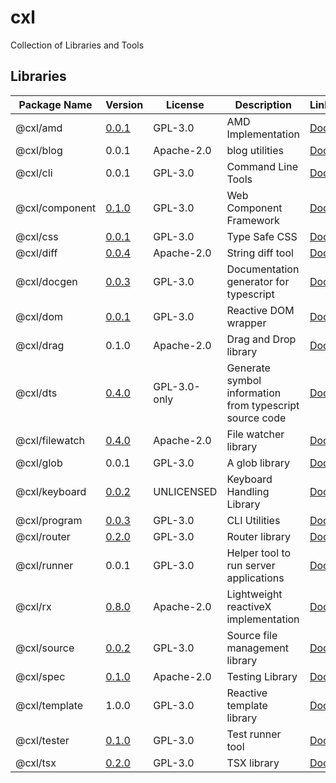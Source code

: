# cxl

Collection of Libraries and Tools

## Libraries

| Package Name   | Version | License | Description                          | Links                                          |
| -------------- | ------- | ------- | ------------------------------------ | ---------------------------------------------- |
| @cxl/amd             | [0.0.1](https://npmjs.com/package/@cxl/amd/v/0.0.1) | GPL-3.0    | AMD Implementation | [Docs](https://cxlio.github.io/cxl/amd/0.0.1) |
| @cxl/blog            | 0.0.1 | Apache-2.0 | blog utilities | [Docs](https://cxlio.github.io/cxl/blog/0.0.1) |
| @cxl/cli             | 0.0.1 | GPL-3.0    | Command Line Tools | [Docs](https://cxlio.github.io/cxl/cli/0.0.1) |
| @cxl/component       | [0.1.0](https://npmjs.com/package/@cxl/component/v/0.1.0) | GPL-3.0    | Web Component Framework | [Docs](https://cxlio.github.io/cxl/component/0.2.0) |
| @cxl/css             | [0.0.1](https://npmjs.com/package/@cxl/css/v/0.0.1) | GPL-3.0    | Type Safe CSS | [Docs](https://cxlio.github.io/cxl/css/0.0.2) |
| @cxl/diff            | [0.0.4](https://npmjs.com/package/@cxl/diff/v/0.0.4) | Apache-2.0 | String diff tool | [Docs](https://cxlio.github.io/cxl/diff/0.0.5) |
| @cxl/docgen          | [0.0.3](https://npmjs.com/package/@cxl/docgen/v/0.0.3) | GPL-3.0    | Documentation generator for typescript | [Docs](https://cxlio.github.io/cxl/docgen/0.0.3) |
| @cxl/dom             | [0.0.1](https://npmjs.com/package/@cxl/dom/v/0.0.1) | GPL-3.0    | Reactive DOM wrapper | [Docs](https://cxlio.github.io/cxl/dom/0.0.2) |
| @cxl/drag            | 0.1.0 | Apache-2.0 | Drag and Drop library | [Docs](https://cxlio.github.io/cxl/drag/0.1.0) |
| @cxl/dts             | [0.4.0](https://npmjs.com/package/@cxl/dts/v/0.4.0) | GPL-3.0-only | Generate symbol information from typescript source code | [Docs](https://cxlio.github.io/cxl/dts/0.4.0) |
| @cxl/filewatch       | [0.4.0](https://npmjs.com/package/@cxl/filewatch/v/0.4.0) | Apache-2.0 | File watcher library | [Docs](https://cxlio.github.io/cxl/filewatch/0.5.0) |
| @cxl/glob            | 0.0.1 | GPL-3.0    | A glob library | [Docs](https://cxlio.github.io/cxl/glob/0.0.1) |
| @cxl/keyboard        | [0.0.2](https://npmjs.com/package/@cxl/keyboard/v/0.0.2) | UNLICENSED | Keyboard Handling Library | [Docs](https://cxlio.github.io/cxl/keyboard/0.1.0) |
| @cxl/program         | [0.0.3](https://npmjs.com/package/@cxl/program/v/0.0.3) | GPL-3.0    | CLI Utilities | [Docs](https://cxlio.github.io/cxl/program/0.0.3) |
| @cxl/router          | [0.2.0](https://npmjs.com/package/@cxl/router/v/0.2.0) | GPL-3.0    | Router library | [Docs](https://cxlio.github.io/cxl/router/0.3.0) |
| @cxl/runner          | 0.0.1 | GPL-3.0    | Helper tool to run server applications | [Docs](https://cxlio.github.io/cxl/runner/0.0.1) |
| @cxl/rx              | [0.8.0](https://npmjs.com/package/@cxl/rx/v/0.8.0) | Apache-2.0 | Lightweight reactiveX implementation | [Docs](https://cxlio.github.io/cxl/rx/0.8.0) |
| @cxl/source          | [0.0.2](https://npmjs.com/package/@cxl/source/v/0.0.2) | GPL-3.0    | Source file management library | [Docs](https://cxlio.github.io/cxl/source/0.0.2) |
| @cxl/spec            | [0.1.0](https://npmjs.com/package/@cxl/spec/v/0.1.0) | Apache-2.0 | Testing Library | [Docs](https://cxlio.github.io/cxl/spec/0.2.0) |
| @cxl/template        | 1.0.0 | GPL-3.0    | Reactive template library | [Docs](https://cxlio.github.io/cxl/template/1.0.0) |
| @cxl/tester          | [0.1.0](https://npmjs.com/package/@cxl/tester/v/0.1.0) | GPL-3.0    | Test runner tool | [Docs](https://cxlio.github.io/cxl/tester/0.1.0) |
| @cxl/tsx             | [0.2.0](https://npmjs.com/package/@cxl/tsx/v/0.2.0) | GPL-3.0    | TSX library | [Docs](https://cxlio.github.io/cxl/tsx/0.3.0) |
